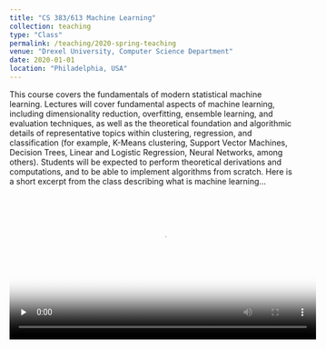 ```yaml
---
title: "CS 383/613 Machine Learning"
collection: teaching
type: "Class"
permalink: /teaching/2020-spring-teaching
venue: "Drexel University, Computer Science Department"
date: 2020-01-01
location: "Philadelphia, USA"
---
```

This course covers the fundamentals of modern statistical machine learning. Lectures will cover fundamental aspects of machine learning, including dimensionality reduction, overfitting, ensemble learning, and evaluation techniques, as well as the theoretical foundation and algorithmic details of representative topics within clustering, regression, and classification (for example, K-Means clustering, Support Vector Machines, Decision Trees, Linear and Logistic Regression, Neural Networks, among others). Students will be expected to perform theoretical derivations and computations, and to be able to implement algorithms from scratch. Here is a short excerpt from the class describing what is machine learning...
<video id="ML" src="http://edk208.github.io/files/cs383.mp4" width="540px" poster="http://edk208.github.io/files/csc383.jpg" preload="none"  controls=""></video>


